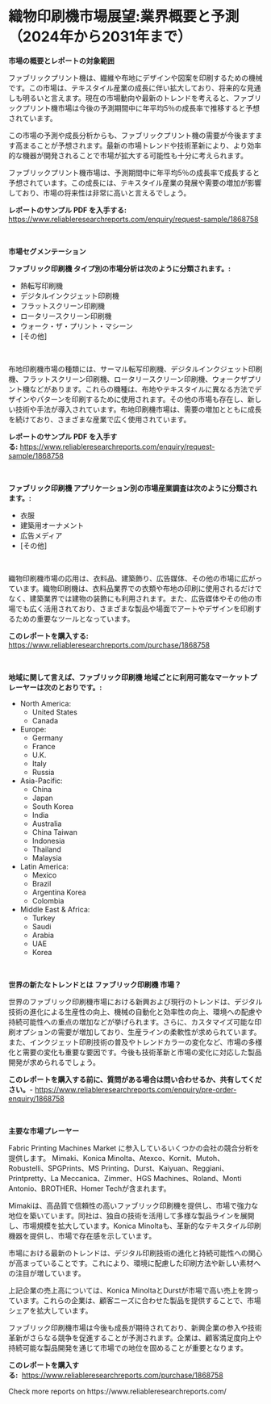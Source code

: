 <p><h1>織物印刷機市場展望:業界概要と予測（2024年から2031年まで）</h1></p><p><strong>市場の概要とレポートの対象範囲</strong></p>
<p><p>ファブリックプリント機は、繊維や布地にデザインや図案を印刷するための機械です。この市場は、テキスタイル産業の成長に伴い拡大しており、将来的な見通しも明るいと言えます。現在の市場動向や最新のトレンドを考えると、ファブリックプリント機市場は今後の予測期間中に年平均5％の成長率で推移すると予想されています。</p><p>この市場の予測や成長分析からも、ファブリックプリント機の需要が今後ますます高まることが予想されます。最新の市場トレンドや技術革新により、より効率的な機器が開発されることで市場が拡大する可能性も十分に考えられます。</p><p>ファブリックプリント機市場は、予測期間中に年平均5％の成長率で成長すると予想されています。この成長には、テキスタイル産業の発展や需要の増加が影響しており、市場の将来性は非常に高いと言えるでしょう。</p></p>
<p><strong>レポートのサンプル PDF を入手する:</strong> <a href="https://www.reliableresearchreports.com/enquiry/request-sample/1868758">https://www.reliableresearchreports.com/enquiry/request-sample/1868758</a></p>
<p>&nbsp;</p>
<p><strong>市場セグメンテーション</strong></p>
<p><strong>ファブリック印刷機 タイプ別の市場分析は次のように分類されます。:</strong></p>
<p><ul><li>熱転写印刷機</li><li>デジタルインクジェット印刷機</li><li>フラットスクリーン印刷機</li><li>ロータリースクリーン印刷機</li><li>ウォーク・ザ・プリント・マシーン</li><li>[その他]</li></ul></p>
<p>&nbsp;</p>
<p><p>布地印刷機市場の種類には、サーマル転写印刷機、デジタルインクジェット印刷機、フラットスクリーン印刷機、ロータリースクリーン印刷機、ウォークザプリント機などがあります。これらの機種は、布地やテキスタイルに異なる方法でデザインやパターンを印刷するために使用されます。その他の市場も存在し、新しい技術や手法が導入されています。布地印刷機市場は、需要の増加とともに成長を続けており、さまざまな産業で広く使用されています。</p></p>
<p><strong>レポートのサンプル PDF を入手する:</strong>&nbsp;<a href="https://www.reliableresearchreports.com/enquiry/request-sample/1868758">https://www.reliableresearchreports.com/enquiry/request-sample/1868758</a></p>
<p>&nbsp;</p>
<p><strong> ファブリック印刷機 アプリケーション別の市場産業調査は次のように分類されます。:</strong></p>
<p><ul><li>衣服</li><li>建築用オーナメント </li><li>広告メディア</li><li>[その他]</li></ul></p>
<p>&nbsp;</p>
<p><p>織物印刷機市場の応用は、衣料品、建築飾り、広告媒体、その他の市場に広がっています。織物印刷機は、衣料品業界での衣類や布地の印刷に使用されるだけでなく、建築業界では建物の装飾にも利用されます。また、広告媒体やその他の市場でも広く活用されており、さまざまな製品や場面でアートやデザインを印刷するための重要なツールとなっています。</p></p>
<p><strong>このレポートを購入する:</strong>&nbsp; <a href="https://www.reliableresearchreports.com/purchase/1868758">https://www.reliableresearchreports.com/purchase/1868758</a></p>
<p>&nbsp;</p>
<p><strong>地域に関して言えば、ファブリック印刷機 地域ごとに利用可能なマーケットプレーヤーは次のとおりです。:</strong></p>
<p><ul>
    <li>
        North America:
        <ul>
            <li>United States</li>
            <li>Canada</li>
        </ul>
    </li>
    <li>
        Europe:
        <ul>
            <li>Germany</li>
            <li>France</li>
            <li>U.K.</li>
            <li>Italy</li>
            <li>Russia</li>
        </ul>
    </li>
    <li>
        Asia-Pacific:
        <ul>
            <li>China</li>
            <li>Japan</li>
            <li>South Korea</li>
            <li>India</li>
            <li>Australia</li>
            <li>China Taiwan</li>
            <li>Indonesia</li>
            <li>Thailand</li>
            <li>Malaysia</li>
        </ul>
    </li>
    <li>
        Latin America:
        <ul>
            <li>Mexico</li>
            <li>Brazil</li>
            <li>Argentina Korea</li>
            <li>Colombia</li>
        </ul>
    </li>
    <li>
        Middle East & Africa:
        <ul>
            <li>Turkey</li>
            <li>Saudi</li>
            <li>Arabia</li>
            <li>UAE</li>
            <li>Korea</li>
        </ul>
    </li>
    </ul></p>
<p>&nbsp;</p>
<p><strong>世界の新たなトレンドとは ファブリック印刷機 市場？</strong></p>
<p><p>世界のファブリック印刷機市場における新興および現行のトレンドは、デジタル技術の進化による生産性の向上、機械の自動化と効率性の向上、環境への配慮や持続可能性への重点の増加などが挙げられます。さらに、カスタマイズ可能な印刷オプションの需要が増加しており、生産ラインの柔軟性が求められています。また、インクジェット印刷技術の普及やトレンドカラーの変化など、市場の多様化と需要の変化も重要な要因です。今後も技術革新と市場の変化に対応した製品開発が求められるでしょう。</p></p>
<p><strong>このレポートを購入する前に、質問がある場合は問い合わせるか、共有してください。</strong>- <a href="https://www.reliableresearchreports.com/enquiry/pre-order-enquiry/1868758">https://www.reliableresearchreports.com/enquiry/pre-order-enquiry/1868758</a></p>
<p>&nbsp;</p>
<p><strong>主要な市場プレーヤー</strong></p>
<p><p>Fabric Printing Machines Market に参入しているいくつかの会社の競合分析を提供します。 Mimaki、Konica Minolta、Atexco、Kornit、Mutoh、Robustelli、SPGPrints、MS Printing、Durst、Kaiyuan、Reggiani、Printpretty、La Meccanica、Zimmer、HGS Machines、Roland、Monti Antonio、BROTHER、Homer Techが含まれます。</p><p>Mimakiは、高品質で信頼性の高いファブリック印刷機を提供し、市場で強力な地位を築いています。同社は、独自の技術を活用して多様な製品ラインを展開し、市場規模を拡大しています。Konica Minoltaも、革新的なテキスタイル印刷機器を提供し、市場で存在感を示しています。</p><p>市場における最新のトレンドは、デジタル印刷技術の進化と持続可能性への関心が高まっていることです。これにより、環境に配慮した印刷方法や新しい素材への注目が増しています。</p><p>上記企業の売上高については、Konica MinoltaとDurstが市場で高い売上を誇っています。これらの企業は、顧客ニーズに合わせた製品を提供することで、市場シェアを拡大しています。</p><p>ファブリック印刷機市場は今後も成長が期待されており、新興企業の参入や技術革新がさらなる競争を促進することが予測されます。企業は、顧客満足度向上や持続可能な製品開発を通じて市場での地位を固めることが重要となります。</p></p>
<p><strong>このレポートを購入する:</strong>&nbsp;&nbsp;<a href="https://www.reliableresearchreports.com/purchase/1868758">https://www.reliableresearchreports.com/purchase/1868758</a></p>
<p>Check more reports on https://www.reliableresearchreports.com/</p>
